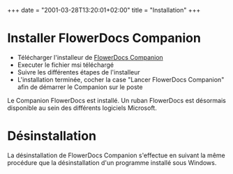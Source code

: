 +++
date = "2001-03-28T13:20:01+02:00"
title = "Installation"
+++

# Installer FlowerDocs Companion

* Télécharger l'installeur de [FlowerDocs Companion](https://artifactory.arondor.cloud/artifactory/arondor-release/com/flower/docs/companion/flowerdocs-companion-1.0.0.msi)
* Executer le fichier msi téléchargé
* Suivre les différentes étapes de l'installeur
* L'installation terminée, cocher la case "Lancer FlowerDocs Companion" afin de démarrer le Companion sur le poste

Le Companion FlowerDocs est installé. Un ruban FlowerDocs est désormais disponible au sein des différents logiciels Microsoft.

# Désinstallation
La désinstallation de FlowerDocs Companion s'effectue en suivant la même procédure que la désinstallation d'un programme installé sous Windows.